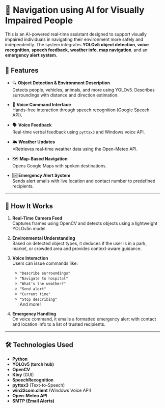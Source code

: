 # 🦯 Navigation using AI for Visually Impaired People

This is an AI-powered real-time assistant designed to support visually impaired individuals in navigating their environment more safely and independently. The system integrates **YOLOv5 object detection**, **voice recognition**, **speech feedback**, **weather info**, **map navigation**, and an **emergency alert system**.

## 🧠 Features

- 🔍 **Object Detection & Environment Description**  
  Detects people, vehicles, animals, and more using YOLOv5. Describes surroundings with distance and direction estimation.

- 🎤 **Voice Command Interface**  
  Hands-free interaction through speech recognition (Google Speech API).

- 🗣️ **Voice Feedback**  
  Real-time verbal feedback using `pyttsx3` and Windows voice API.

- 🌦️ **Weather Updates**  
  =Retrieves real-time weather data using the Open-Meteo API.

- 🗺️ **Map-Based Navigation**  
  Opens Google Maps with spoken destinations.

- 🆘 **Emergency Alert System**  
  Sends alert emails with live location and contact number to predefined recipients.

---

## 🚀 How It Works

1. **Real-Time Camera Feed**  
   Captures frames using OpenCV and detects objects using a lightweight YOLOv5n model.

2. **Environmental Understanding**  
   Based on detected object types, it deduces if the user is in a park, market, or crowded area and provides context-aware guidance.

3. **Voice Interaction**  
   Users can issue commands like:
   - `"Describe surroundings"`
   - `"Navigate to hospital"`
   - `"What's the weather?"`
   - `"Send alert"`
   - `"Current time"`
   - `"Stop describing"`  
   And more!

4. **Emergency Handling**  
   On voice command, it emails a formatted emergency alert with contact and location info to a list of trusted recipients.

---

## 🛠️ Technologies Used

- **Python**
- **YOLOv5 (torch hub)**
- **OpenCV**
- **Kivy** (GUI)
- **SpeechRecognition**
- **pyttsx3** (Text-to-Speech)
- **win32com.client** (Windows Voice API)
- **Open-Meteo API**
- **SMTP (Email Alerts)**
